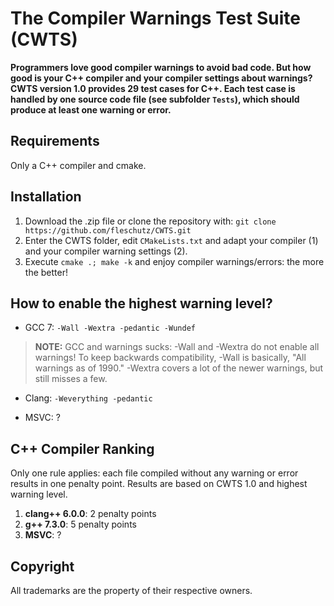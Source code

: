 The Compiler Warnings Test Suite (CWTS)
=======================================

**Programmers love good compiler warnings to avoid bad code. But how good is your C++ compiler and your compiler settings about warnings? CWTS version 1.0 provides 29 test cases for C++. Each test case is handled by one source code file (see subfolder `Tests`), which should produce at least one warning or error.**

Requirements
------------
Only a C++ compiler and cmake. 

Installation 
-------------

1. Download the .zip file or clone the repository with:
   `git clone https://github.com/fleschutz/CWTS.git`
2. Enter the CWTS folder, edit `CMakeLists.txt` and adapt your compiler (1) and your compiler warning settings (2).
3. Execute `cmake .; make -k` and enjoy compiler warnings/errors: the more the better! 

How to enable the highest warning level?
----------------------------------------

* GCC 7: `-Wall -Wextra -pedantic -Wundef`
> **NOTE:** GCC and warnings sucks: -Wall and -Wextra do not enable all warnings! To keep backwards compatibility, -Wall is basically, "All warnings as of 1990." -Wextra covers a lot of the newer warnings, but still misses a few.

* Clang: `-Weverything -pedantic`

* MSVC: ?

C++ Compiler Ranking 
--------------------

Only one rule applies: each file compiled without any warning or error results in one penalty point. Results are based on CWTS 1.0 and highest warning level.

1. **clang++ 6.0.0**: 2 penalty points
2. **g++ 7.3.0**: 5 penalty points
3. **MSVC**: ?

Copyright
---------
All trademarks are the property of their respective owners.

